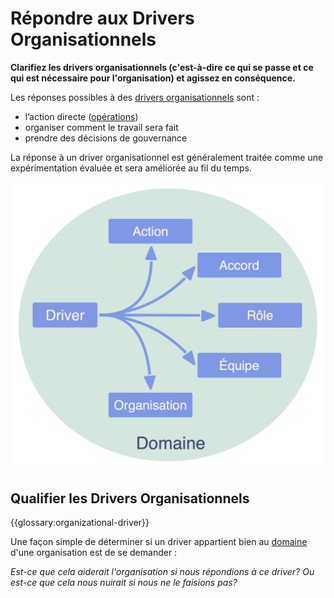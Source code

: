 # Répondre aux Drivers Organisationnels

<summary>
<strong>Clarifiez les drivers organisationnels (c'est-à-dire ce qui se passe et ce qui est nécessaire pour l'organisation) et agissez en conséquence.</strong>
</summary>

Les réponses possibles à des [drivers organisationnels](glossary:organizational-driver) sont :

- l’action directe ([opérations](glossary:operations))
- organiser comment le travail sera fait
- prendre des décisions de gouvernance

La réponse à un driver organisationnel est généralement traitée comme une expérimentation évaluée et sera améliorée au fil du temps.

![Réponses possibles aux drivers organisationnels](img/driver-domain/driver-response-full.png)

## Qualifier les Drivers Organisationnels

{{glossary:organizational-driver}}

Une façon simple de déterminer si un driver appartient bien au [domaine](glossary:domain) d'une organisation est de se demander :

*Est-ce que cela aiderait l'organisation si nous répondions à ce driver? Ou est-ce que cela nous nuirait si nous ne le faisions pas?*